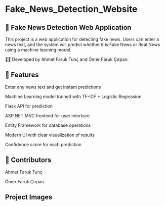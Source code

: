 # Fake_News_Detection_Website


## 📰 Fake News Detection Web Application

This project is a web application for detecting fake news. Users can enter a news text, and the system will predict whether it is Fake News or Real News using a machine learning model.

👨‍💻 Developed by Ahmet Faruk Tunç and Ömer Faruk Çırpan.

## 🚀 Features

Enter any news text and get instant predictions

Machine Learning model trained with TF-IDF + Logistic Regression

Flask API for prediction

ASP.NET MVC frontend for user interface

Entity Framework for database operations

Modern UI with clear visualization of results

Confidence score for each prediction

## 👥 Contributors

Ahmet Faruk Tunç

Ömer Faruk Çırpan

## Project Images

